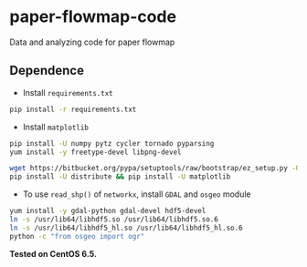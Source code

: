 paper-flowmap-code
==================
Data and analyzing code for paper flowmap


Dependence
----------

* Install `requirements.txt`

```bash
pip install -r requirements.txt
```

* Install `matplotlib`

```bash
pip install -U numpy pytz cycler tornado pyparsing
yum install -y freetype-devel libpng-devel

wget https://bitbucket.org/pypa/setuptools/raw/bootstrap/ez_setup.py -O - | python
pip install -U distribute && pip install -U matplotlib
```

* To use `read_shp()` of `networkx`, install `GDAL` and `osgeo` module

```bash
yum install -y gdal-python gdal-devel hdf5-devel
ln -s /usr/lib64/libhdf5.so /usr/lib64/libhdf5.so.6
ln -s /usr/lib64/libhdf5_hl.so /usr/lib64/libhdf5_hl.so.6
python -c "from osgeo import ogr"
```

**Tested on CentOS 6.5.**
